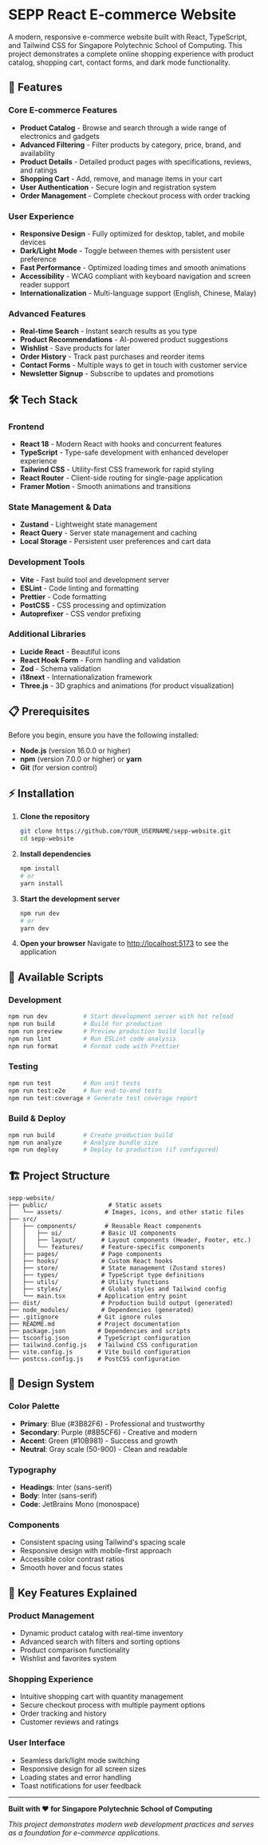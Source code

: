 # SEPP React E-commerce Website

A modern, responsive e-commerce website built with React, TypeScript, and Tailwind CSS for Singapore Polytechnic School of Computing. This project demonstrates a complete online shopping experience with product catalog, shopping cart, contact forms, and dark mode functionality.

## 🚀 Features

### Core E-commerce Features

- **Product Catalog** - Browse and search through a wide range of electronics and gadgets
- **Advanced Filtering** - Filter products by category, price, brand, and availability
- **Product Details** - Detailed product pages with specifications, reviews, and ratings
- **Shopping Cart** - Add, remove, and manage items in your cart
- **User Authentication** - Secure login and registration system
- **Order Management** - Complete checkout process with order tracking

### User Experience

- **Responsive Design** - Fully optimized for desktop, tablet, and mobile devices
- **Dark/Light Mode** - Toggle between themes with persistent user preference
- **Fast Performance** - Optimized loading times and smooth animations
- **Accessibility** - WCAG compliant with keyboard navigation and screen reader support
- **Internationalization** - Multi-language support (English, Chinese, Malay)

### Advanced Features

- **Real-time Search** - Instant search results as you type
- **Product Recommendations** - AI-powered product suggestions
- **Wishlist** - Save products for later
- **Order History** - Track past purchases and reorder items
- **Contact Forms** - Multiple ways to get in touch with customer service
- **Newsletter Signup** - Subscribe to updates and promotions

## 🛠️ Tech Stack

### Frontend

- **React 18** - Modern React with hooks and concurrent features
- **TypeScript** - Type-safe development with enhanced developer experience
- **Tailwind CSS** - Utility-first CSS framework for rapid styling
- **React Router** - Client-side routing for single-page application
- **Framer Motion** - Smooth animations and transitions

### State Management & Data

- **Zustand** - Lightweight state management
- **React Query** - Server state management and caching
- **Local Storage** - Persistent user preferences and cart data

### Development Tools

- **Vite** - Fast build tool and development server
- **ESLint** - Code linting and formatting
- **Prettier** - Code formatting
- **PostCSS** - CSS processing and optimization
- **Autoprefixer** - CSS vendor prefixing

### Additional Libraries

- **Lucide React** - Beautiful icons
- **React Hook Form** - Form handling and validation
- **Zod** - Schema validation
- **i18next** - Internationalization framework
- **Three.js** - 3D graphics and animations (for product visualization)

## 📋 Prerequisites

Before you begin, ensure you have the following installed:

- **Node.js** (version 16.0.0 or higher)
- **npm** (version 7.0.0 or higher) or **yarn**
- **Git** (for version control)

## ⚡ Installation

1. **Clone the repository**

   ```bash
   git clone https://github.com/YOUR_USERNAME/sepp-website.git
   cd sepp-website
   ```
2. **Install dependencies**

   ```bash
   npm install
   # or
   yarn install
   ```
3. **Start the development server**

   ```bash
   npm run dev
   # or
   yarn dev
   ```
4. **Open your browser**
   Navigate to [http://localhost:5173](http://localhost:5173) to see the application

## 📖 Available Scripts

### Development

```bash
npm run dev          # Start development server with hot reload
npm run build        # Build for production
npm run preview      # Preview production build locally
npm run lint         # Run ESLint code analysis
npm run format       # Format code with Prettier
```

### Testing

```bash
npm run test         # Run unit tests
npm run test:e2e     # Run end-to-end tests
npm run test:coverage # Generate test coverage report
```

### Build & Deploy

```bash
npm run build        # Create production build
npm run analyze      # Analyze bundle size
npm run deploy       # Deploy to production (if configured)
```

## 🏗️ Project Structure

```
sepp-website/
├── public/                 # Static assets
│   └── assets/            # Images, icons, and other static files
├── src/
│   ├── components/        # Reusable React components
│   │   ├── ui/           # Basic UI components
│   │   ├── layout/       # Layout components (Header, Footer, etc.)
│   │   └── features/     # Feature-specific components
│   ├── pages/            # Page components
│   ├── hooks/            # Custom React hooks
│   ├── store/            # State management (Zustand stores)
│   ├── types/            # TypeScript type definitions
│   ├── utils/            # Utility functions
│   ├── styles/           # Global styles and Tailwind config
│   └── main.tsx         # Application entry point
├── dist/                 # Production build output (generated)
├── node_modules/         # Dependencies (generated)
├── .gitignore           # Git ignore rules
├── README.md            # Project documentation
├── package.json         # Dependencies and scripts
├── tsconfig.json        # TypeScript configuration
├── tailwind.config.js   # Tailwind CSS configuration
├── vite.config.js       # Vite build configuration
└── postcss.config.js    # PostCSS configuration
```

## 🎨 Design System

### Color Palette

- **Primary**: Blue (#3B82F6) - Professional and trustworthy
- **Secondary**: Purple (#8B5CF6) - Creative and modern
- **Accent**: Green (#10B981) - Success and growth
- **Neutral**: Gray scale (50-900) - Clean and readable

### Typography

- **Headings**: Inter (sans-serif)
- **Body**: Inter (sans-serif)
- **Code**: JetBrains Mono (monospace)

### Components

- Consistent spacing using Tailwind's spacing scale
- Responsive design with mobile-first approach
- Accessible color contrast ratios
- Smooth hover and focus states

## 🌟 Key Features Explained

### Product Management

- Dynamic product catalog with real-time inventory
- Advanced search with filters and sorting options
- Product comparison functionality
- Wishlist and favorites system

### Shopping Experience

- Intuitive shopping cart with quantity management
- Secure checkout process with multiple payment options
- Order tracking and history
- Customer reviews and ratings

### User Interface

- Seamless dark/light mode switching
- Responsive design for all screen sizes
- Loading states and error handling
- Toast notifications for user feedback

---

**Built with ❤️ for Singapore Polytechnic School of Computing**

*This project demonstrates modern web development practices and serves as a foundation for e-commerce applications.*
